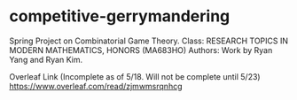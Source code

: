# competitive-gerrymandering
Spring Project on Combinatorial Game Theory. 
Class: RESEARCH TOPICS IN MODERN MATHEMATICS, HONORS (MA683HO)
Authors: Work by Ryan Yang and Ryan Kim.

Overleaf Link (Incomplete as of 5/18. Will not be complete until 5/23)
https://www.overleaf.com/read/zjmwmsrqnhcg
